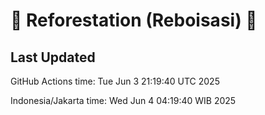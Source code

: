 
# 🌳 Reforestation (Reboisasi) 🌲

## Last Updated

GitHub Actions time: Tue Jun  3 21:19:40 UTC 2025

Indonesia/Jakarta time: Wed Jun  4 04:19:40 WIB 2025
